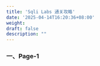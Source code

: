 ```yaml
---
title: 'Sqli Labs 通关攻略'
date: '2025-04-14T16:20:36+08:00'
weight: 
draft: false
description: ""
---
```


### 一、Page-1
